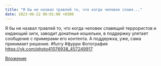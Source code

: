 ```yaml
---
title: "Я бы не назвал травлей то, что когда человек славя..."
date: 2023-06-22 06:01:00 +0300
---
```


Я бы не назвал травлей то, что когда человек славящий террористов и кидающий зиги, заводит донатные кошельки, в поддержку улетает сообщение с примерами его контента. А поддержка, уже, сама принимает решение.
#furry #фурри
Фотография
https://vk.com/photo41076938_457249917

[Вложение](https://vk.com/photo41076938_457249917)

